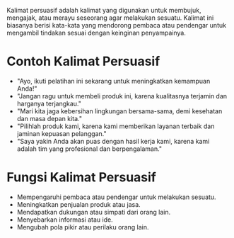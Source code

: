 Kalimat persuasif adalah kalimat yang digunakan untuk membujuk, mengajak, atau merayu seseorang agar melakukan sesuatu. Kalimat ini biasanya berisi kata-kata yang mendorong pembaca atau pendengar untuk mengambil tindakan sesuai dengan keinginan penyampainya.

# Contoh Kalimat Persuasif
- "Ayo, ikuti pelatihan ini sekarang untuk meningkatkan kemampuan Anda!"
- "Jangan ragu untuk membeli produk ini, karena kualitasnya terjamin dan harganya terjangkau."
- "Mari kita jaga kebersihan lingkungan bersama-sama, demi kesehatan dan masa depan kita."
- "Pilihlah produk kami, karena kami memberikan layanan terbaik dan jaminan kepuasan pelanggan."
- "Saya yakin Anda akan puas dengan hasil kerja kami, karena kami adalah tim yang profesional dan berpengalaman."
# Fungsi Kalimat Persuasif
- Mempengaruhi pembaca atau pendengar untuk melakukan sesuatu.
- Meningkatkan penjualan produk atau jasa.
- Mendapatkan dukungan atau simpati dari orang lain.
- Menyebarkan informasi atau ide.
- Mengubah pola pikir atau perilaku orang lain.